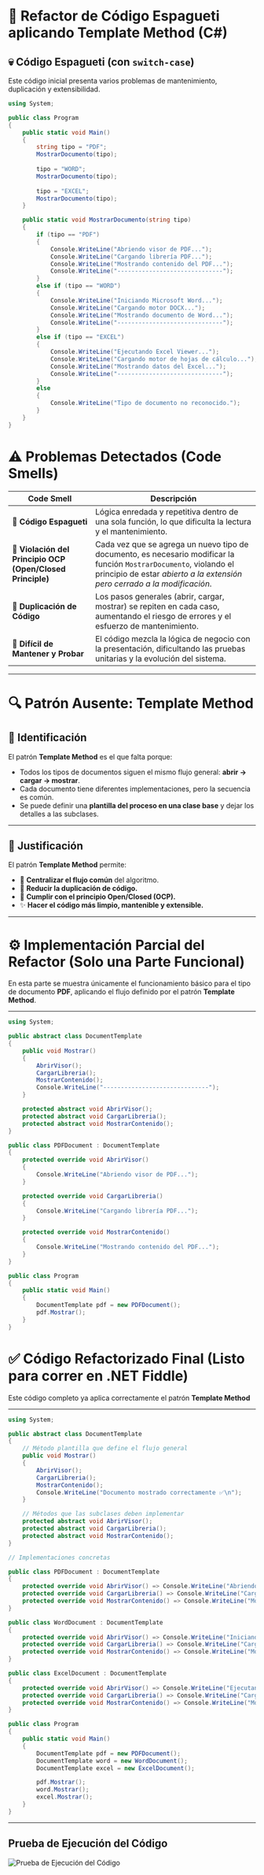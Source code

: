# 🧩 Refactor de Código Espagueti aplicando Template Method (C#)

## 💀 Código Espagueti (con `switch-case`)

Este código inicial presenta varios problemas de mantenimiento, duplicación y extensibilidad.  

```csharp
using System;

public class Program
{
    public static void Main()
    {
        string tipo = "PDF";
        MostrarDocumento(tipo);
        
        tipo = "WORD";
        MostrarDocumento(tipo);
        
        tipo = "EXCEL";
        MostrarDocumento(tipo);
    }

    public static void MostrarDocumento(string tipo)
    {
        if (tipo == "PDF")
        {
            Console.WriteLine("Abriendo visor de PDF...");
            Console.WriteLine("Cargando librería PDF...");
            Console.WriteLine("Mostrando contenido del PDF...");
            Console.WriteLine("------------------------------");
        }
        else if (tipo == "WORD")
        {
            Console.WriteLine("Iniciando Microsoft Word...");
            Console.WriteLine("Cargando motor DOCX...");
            Console.WriteLine("Mostrando documento de Word...");
            Console.WriteLine("------------------------------");
        }
        else if (tipo == "EXCEL")
        {
            Console.WriteLine("Ejecutando Excel Viewer...");
            Console.WriteLine("Cargando motor de hojas de cálculo...");
            Console.WriteLine("Mostrando datos del Excel...");
            Console.WriteLine("------------------------------");
        }
        else
        {
            Console.WriteLine("Tipo de documento no reconocido.");
        }
    }
}
```
# ⚠️ Problemas Detectados (Code Smells)

| **Code Smell** | **Descripción** |
|----------------|-----------------|
| **🍝 Código Espagueti** | Lógica enredada y repetitiva dentro de una sola función, lo que dificulta la lectura y el mantenimiento. |
| **🚫 Violación del Principio OCP (Open/Closed Principle)** | Cada vez que se agrega un nuevo tipo de documento, es necesario modificar la función `MostrarDocumento`, violando el principio de estar *abierto a la extensión pero cerrado a la modificación*. |
| **📄 Duplicación de Código** | Los pasos generales (abrir, cargar, mostrar) se repiten en cada caso, aumentando el riesgo de errores y el esfuerzo de mantenimiento. |
| **🧠 Difícil de Mantener y Probar** | El código mezcla la lógica de negocio con la presentación, dificultando las pruebas unitarias y la evolución del sistema. |

---

# 🔍 Patrón Ausente: Template Method

## 🧠 Identificación

El patrón **Template Method** es el que falta porque:

- Todos los tipos de documentos siguen el mismo flujo general: **abrir → cargar → mostrar**.  
- Cada documento tiene diferentes implementaciones, pero la secuencia es común.  
- Se puede definir una **plantilla del proceso en una clase base** y dejar los detalles a las subclases.

---

## 💬 Justificación

El patrón **Template Method** permite:

- 🧩 **Centralizar el flujo común** del algoritmo.  
- 🔁 **Reducir la duplicación de código.**  
- 🚀 **Cumplir con el principio Open/Closed (OCP).**  
- ✨ **Hacer el código más limpio, mantenible y extensible.**

---

# ⚙️ Implementación Parcial del Refactor (Solo una Parte Funcional)

En esta parte se muestra únicamente el funcionamiento básico para el tipo de documento **PDF**, aplicando el flujo definido por el patrón **Template Method**.

---

```csharp
using System;

public abstract class DocumentTemplate
{
    public void Mostrar()
    {
        AbrirVisor();
        CargarLibreria();
        MostrarContenido();
        Console.WriteLine("------------------------------");
    }

    protected abstract void AbrirVisor();
    protected abstract void CargarLibreria();
    protected abstract void MostrarContenido();
}

public class PDFDocument : DocumentTemplate
{
    protected override void AbrirVisor()
    {
        Console.WriteLine("Abriendo visor de PDF...");
    }

    protected override void CargarLibreria()
    {
        Console.WriteLine("Cargando librería PDF...");
    }

    protected override void MostrarContenido()
    {
        Console.WriteLine("Mostrando contenido del PDF...");
    }
}

public class Program
{
    public static void Main()
    {
        DocumentTemplate pdf = new PDFDocument();
        pdf.Mostrar();
    }
}
```

# ✅ Código Refactorizado Final (Listo para correr en .NET Fiddle)

Este código completo ya aplica correctamente el patrón **Template Method**

---

```csharp
using System;

public abstract class DocumentTemplate
{
    // Método plantilla que define el flujo general
    public void Mostrar()
    {
        AbrirVisor();
        CargarLibreria();
        MostrarContenido();
        Console.WriteLine("Documento mostrado correctamente ✅\n");
    }

    // Métodos que las subclases deben implementar
    protected abstract void AbrirVisor();
    protected abstract void CargarLibreria();
    protected abstract void MostrarContenido();
}

// Implementaciones concretas

public class PDFDocument : DocumentTemplate
{
    protected override void AbrirVisor() => Console.WriteLine("Abriendo visor de PDF...");
    protected override void CargarLibreria() => Console.WriteLine("Cargando librería PDF...");
    protected override void MostrarContenido() => Console.WriteLine("Mostrando contenido del PDF...");
}

public class WordDocument : DocumentTemplate
{
    protected override void AbrirVisor() => Console.WriteLine("Iniciando Microsoft Word...");
    protected override void CargarLibreria() => Console.WriteLine("Cargando motor DOCX...");
    protected override void MostrarContenido() => Console.WriteLine("Mostrando documento de Word...");
}

public class ExcelDocument : DocumentTemplate
{
    protected override void AbrirVisor() => Console.WriteLine("Ejecutando Excel Viewer...");
    protected override void CargarLibreria() => Console.WriteLine("Cargando motor de hojas de cálculo...");
    protected override void MostrarContenido() => Console.WriteLine("Mostrando datos del Excel...");
}

public class Program
{
    public static void Main()
    {
        DocumentTemplate pdf = new PDFDocument();
        DocumentTemplate word = new WordDocument();
        DocumentTemplate excel = new ExcelDocument();

        pdf.Mostrar();
        word.Mostrar();
        excel.Mostrar();
    }
}
```
---

##  Prueba de Ejecución del Código
![Prueba de Ejecución del Código](image.png)

